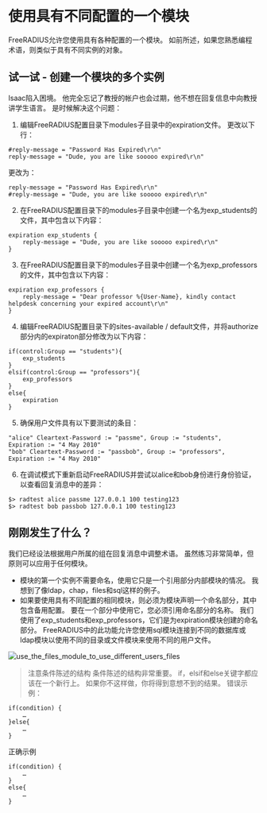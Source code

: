 # 使用具有不同配置的一个模块
FreeRADIUS允许您使用具有各种配置的一个模块。 如前所述，如果您熟悉编程术语，则类似于具有不同实例的对象。

## 试一试 - 创建一个模块的多个实例
Isaac陷入困境。 他完全忘记了教授的帐户也会过期，他不想在回复信息中向教授讲学生语言。 是时候解决这个问题：
1. 编辑FreeRADIUS配置目录下modules子目录中的expiration文件。 更改以下行：
```
#reply-message = "Password Has Expired\r\n"
reply-message = "Dude, you are like sooooo expired\r\n"
```
更改为：
```
reply-message = "Password Has Expired\r\n"
#reply-message = "Dude, you are like sooooo expired\r\n"
```
2. 在FreeRADIUS配置目录下的modules子目录中创建一个名为exp_students的文件，其中包含以下内容：
```
expiration exp_students {
	reply-message = "Dude, you are like sooooo expired\r\n"
}
```
3. 在FreeRADIUS配置目录下的modules子目录中创建一个名为exp_professors的文件，其中包含以下内容：
```
expiration exp_professors {
	reply-message = "Dear professor %{User-Name}, kindly contact helpdesk concerning your expired account\r\n"
}
```
4. 编辑FreeRADIUS配置目录下的sites-available / default文件，并将authorize部分内的expiraton部分修改为以下内容：
```
if(control:Group == "students"){
	exp_students
}
elsif(control:Group == "professors"){
	exp_professors
}
else{
	expiration
}
```
5. 确保用户文件具有以下要测试的条目：
```
"alice" Cleartext-Password := "passme", Group := "students", Expiration := "4 May 2010"
"bob" Cleartext-Password := "passbob", Group := "professors", Expiration := "4 May 2010"
```
6. 在调试模式下重新启动FreeRADIUS并尝试以alice和bob身份进行身份验证，以查看回复消息中的差异：
```
$> radtest alice passme 127.0.0.1 100 testing123
$> radtest bob passbob 127.0.0.1 100 testing123
```
## 刚刚发生了什么？
我们已经设法根据用户所属的组在回复消息中调整术语。 虽然练习非常简单，但原则可以应用于任何模块。
+ 模块的第一个实例不需要命名，使用它只是一个引用部分内部模块的情况。 我想到了像ldap，chap，files和sql这样的例子。
+ 如果要使用具有不同配置的相同模块，则必须为模块声明一个命名部分，其中包含备用配置。 要在一个部分中使用它，您必须引用命名部分的名称。 我们使用了exp_students和exp_professors，它们是为expiration模块创建的命名部分。
FreeRADIUS中的此功能允许您使用sql模块连接到不同的数据库或ldap模块以使用不同的目录或文件模块来使用不同的用户文件。

![use_the_files_module_to_use_diﬀerent_users_files](https://github.com/lsqms/FreeRADIUS/blob/master/image/ch09/use_the_files_module_to_use_di%EF%AC%80erent_users_files.PNG?raw=true)

> 注意条件陈述的结构
> 条件陈述的结构非常重要。 if，elsif和else关键字都应该在一个新行上。 如果你不这样做，你将得到意想不到的结果。
错误示例：
```
if(condition) {
	…
}else{
	…
}
```
正确示例
```
if(condition) {
	…
}
else{
	…
}
```